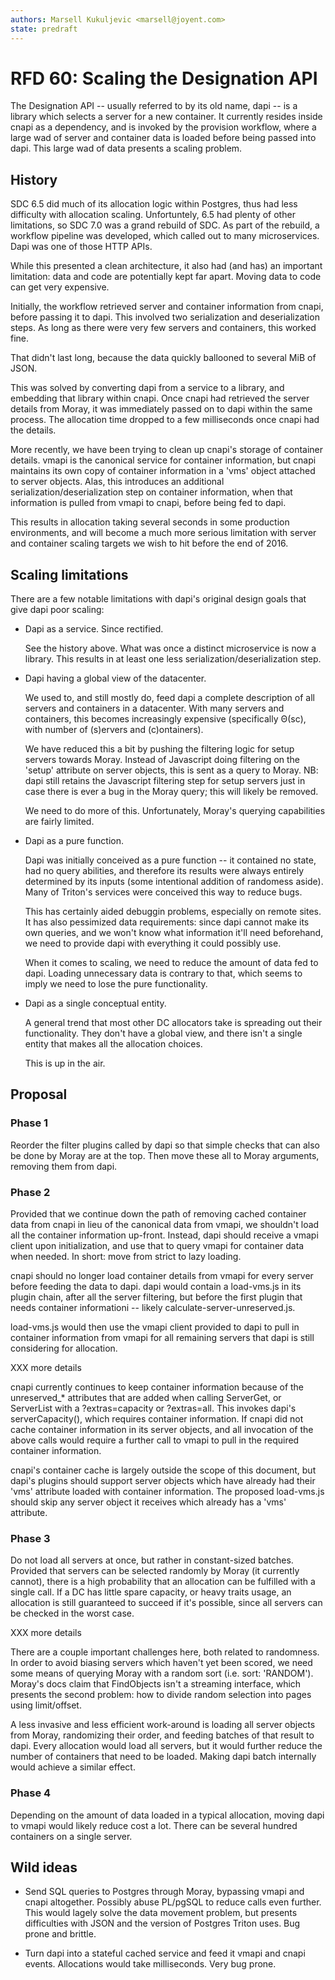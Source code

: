 ```yaml
---
authors: Marsell Kukuljevic <marsell@joyent.com>
state: predraft
---
```


<!--
    This Source Code Form is subject to the terms of the Mozilla Public
    License, v. 2.0. If a copy of the MPL was not distributed with this
    file, You can obtain one at http://mozilla.org/MPL/2.0/.
-->

<!--
    Copyright 2016 Joyent, Inc.
-->

# RFD 60: Scaling the Designation API

The Designation API -- usually referred to by its old name, dapi -- is a library
which selects a server for a new container. It currently resides inside cnapi as
a dependency, and is invoked by the provision workflow, where a large wad of
server and container data is loaded before being passed into dapi. This large
wad of data presents a scaling problem.


## History

SDC 6.5 did much of its allocation logic within Postgres, thus had less
difficulty with allocation scaling. Unfortuntely, 6.5 had plenty of other
limitations, so SDC 7.0 was a grand rebuild of SDC. As part of the rebuild,
a workflow pipeline was developed, which called out to many microservices.
Dapi was one of those HTTP APIs.

While this presented a clean architecture, it also had (and has) an important
limitation: data and code are potentially kept far apart. Moving data to code
can get very expensive.

Initially, the workflow retrieved server and container information from cnapi,
before passing it to dapi. This involved two serialization and deserialization
steps. As long as there were very few servers and containers, this worked fine.

That didn't last long, because the data quickly ballooned to several MiB of
JSON.

This was solved by converting dapi from a service to a library, and embedding
that library within cnapi. Once cnapi had retrieved the server details from
Moray, it was immediately passed on to dapi within the same process. The
allocation time dropped to a few milliseconds once cnapi had the details.

More recently, we have been trying to clean up cnapi's storage of container
details. vmapi is the canonical service for container information, but cnapi
maintains its own copy of container information in a 'vms' object attached to
server objects. Alas, this introduces an additional
serialization/deserialization step on container information, when that
information is pulled from vmapi to cnapi, before being fed to dapi.

This results in allocation taking several seconds in some production
environments, and will become a much more serious limitation with server and
container scaling targets we wish to hit before the end of 2016.


## Scaling limitations

There are a few notable limitations with dapi's original design goals that give
dapi poor scaling:

- Dapi as a service. Since rectified.

  See the history above. What was once a distinct microservice is now a library.
  This results in at least one less serialization/deserialization step.

- Dapi having a global view of the datacenter.

  We used to, and still mostly do, feed dapi a complete description of all
  servers and containers in a datacenter. With many servers and containers,
  this becomes increasingly expensive (specifically Θ(sc), with number of
  (s)ervers and (c)ontainers).  

  We have reduced this a bit by pushing the filtering logic for setup servers
  towards Moray. Instead of Javascript doing filtering on the 'setup' attribute
  on server objects, this is sent as a query to Moray. NB: dapi still retains
  the Javascript filtering step for setup servers just in case there is ever a
  bug in the Moray query; this will likely be removed.

  We need to do more of this. Unfortunately, Moray's querying capabilities are
  fairly limited.

- Dapi as a pure function.

  Dapi was initially conceived as a pure function -- it contained no state, had
  no query abilities, and therefore its results were always entirely determined
  by its inputs (some intentional addition of randomess aside). Many of Triton's
  services were conceived this way to reduce bugs.

  This has certainly aided debuggin problems, especially on remote sites. It has
  also pessimized data requirements: since dapi cannot make its own queries, and
  we won't know what information it'll need beforehand, we need to provide dapi
  with everything it could possibly use. 

  When it comes to scaling, we need to reduce the amount of data fed to dapi.
  Loading unnecessary data is contrary to that, which seems to imply we need to
  lose the pure functionality.

- Dapi as a single conceptual entity.

  A general trend that most other DC allocators take is spreading out their
  functionality. They don't have a global view, and there isn't a single entity
  that makes all the allocation choices.

  This is up in the air.


## Proposal

### Phase 1

Reorder the filter plugins called by dapi so that simple checks that can also be
done by Moray are at the top. Then move these all to Moray arguments, removing
them from dapi.

### Phase 2

Provided that we continue down the path of removing cached container data from
cnapi in lieu of the canonical data from vmapi, we shouldn't load all the
container information up-front. Instead, dapi should receive a vmapi client
upon initialization, and use that to query vmapi for container data when needed.
In short: move from strict to lazy loading.

cnapi should no longer load container details from vmapi for every server before
feeding the data to dapi. dapi would contain a load-vms.js in its plugin chain,
after all the server filtering, but before the first plugin that needs container
informationi -- likely calculate-server-unreserved.js.

load-vms.js would then use the vmapi client provided to dapi to pull in
container information from vmapi for all remaining servers that dapi is still
considering for allocation.

XXX more details

cnapi currently continues to keep container information because of the
unreserved\_\* attributes that are added when calling ServerGet, or ServerList
with a ?extras=capacity or ?extras=all. This invokes dapi's serverCapacity(),
which requires container information. If cnapi did not cache container
information in its server objects, and all invocation of the above calls would
require a further call to vmapi to pull in the required container information.

cnapi's container cache is largely outside the scope of this document, but
dapi's plugins should support server objects which have already had their 'vms'
attribute loaded with container information. The proposed load-vms.js should
skip any server object it receives which already has a 'vms' attribute.


### Phase 3

Do not load all servers at once, but rather in constant-sized batches. Provided
that servers can be selected randomly by Moray (it currently cannot), there is a
high probability that an allocation can be fulfilled with a single call. If a DC
has little spare capacity, or heavy traits usage, an allocation is still
guaranteed to succeed if it's possible, since all servers can be checked in the
worst case.

XXX more details

There are a couple important challenges here, both related to randomness. In
order to avoid biasing servers which haven't yet been scored, we need some means
of querying Moray with a random sort (i.e. sort: 'RANDOM'). Moray's docs claim
that FindObjects isn't a streaming interface, which presents the second problem:
how to divide random selection into pages using limit/offset.

A less invasive and less efficient work-around is loading all server objects
from Moray, randomizing their order, and feeding batches of that result to dapi.
Every allocation would load all servers, but it would further reduce the number
of containers that need to be loaded. Making dapi batch internally would achieve
a similar effect.


### Phase 4

Depending on the amount of data loaded in a typical allocation, moving dapi to
vmapi would likely reduce cost a lot. There can be several hundred containers on
a single server.


## Wild ideas

- Send SQL queries to Postgres through Moray, bypassing vmapi and cnapi
  altogether. Possibly abuse PL/pgSQL to reduce calls even further. This would
  lagely solve the data movement problem, but presents difficulties with JSON
  and the version of Postgres Triton uses. Bug prone and brittle.

- Turn dapi into a stateful cached service and feed it vmapi and cnapi events.
  Allocations would take milliseconds. Very bug prone.
